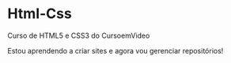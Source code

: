 # Html-Css
 Curso de HTML5 e CSS3 do CursoemVideo

 Estou aprendendo a criar sites e agora vou gerenciar repositórios!
